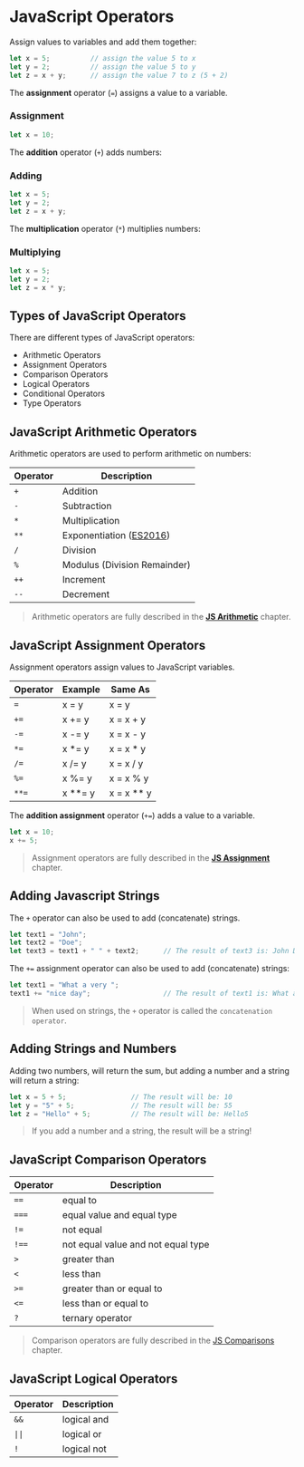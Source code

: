 # JavaScript Operators

Assign values to variables and add them together:

```javascript
let x = 5;          // assign the value 5 to x
let y = 2;          // assign the value 5 to y
let z = x + y;      // assign the value 7 to z (5 + 2)
```

The **assignment** operator (`=`) assigns a value to a variable.

### Assignment

```javascript
let x = 10;
```

The **addition** operator (`+`) adds numbers:

### Adding

```javascript
let x = 5;
let y = 2;
let z = x + y;
```

The **multiplication** operator (`*`) multiplies numbers:

### Multiplying

```javascript
let x = 5;
let y = 2;
let z = x * y;
```

## Types of JavaScript Operators

There are different types of JavaScript operators:

* Arithmetic Operators
* Assignment Operators
* Comparison Operators
* Logical Operators
* Conditional Operators
* Type Operators

## JavaScript Arithmetic Operators

Arithmetic operators are used to perform arithmetic on numbers:

| Operator | Description                                                         |
| -------- | ------------------------------------------------------------------- |
| `+`      | Addition                                                            |
| `-`      | Subtraction                                                         |
| `*`      | Multiplication                                                      |
| `**`     | Exponentiation ([ES2016](https://www.w3schools.com/js/js_2016.asp)) |
| `/`      | Division                                                            |
| `%`      | Modulus (Division Remainder)                                        |
| `++`     | Increment                                                           |
| `--`     | Decrement                                                           |

> Arithmetic operators are fully described in the [**JS Arithmetic**](https://www.w3schools.com/js/js_arithmetic.asp) chapter.

## JavaScript Assignment Operators

Assignment operators assign values to JavaScript variables.

| Operator | Example | Same As    |
| -------- | ------- | ---------- |
| `=`      | x = y   | x = y      |
| `+=`     | x += y  | x = x + y  |
| `-=`     | x -= y  | x = x - y  |
| `*=`     | x *= y  | x = x * y  |
| `/=`     | x /= y  | x = x / y  |
| `%=`     | x %= y  | x = x % y  |
| `**=`    | x **= y | x = x ** y |

The **addition assignment** operator (`+=`) adds a value to a variable.

```javascript
let x = 10;
x += 5;
```

> Assignment operators are fully described in the [**JS Assignment**](https://www.w3schools.com/js/js_assignment.asp) chapter.

## Adding Javascript Strings

The `+` operator can also be used to add (concatenate) strings.

```javascript
let text1 = "John";
let text2 = "Doe";
let text3 = text1 + " " + text2;      // The result of text3 is: John Doe
```

The `+=` assignment operator can also be used to add (concatenate) strings:

```javascript
let text1 = "What a very ";
text1 += "nice day";                  // The result of text1 is: What a very nice day
```

> When used on strings, the `+` operator is called the `concatenation operator`.

## Adding Strings and Numbers

Adding two numbers, will return the sum, but adding a number and a string will return a string:

```javascript
let x = 5 + 5;                // The result will be: 10
let y = "5" + 5;              // The result will be: 55
let z = "Hello" + 5;          // The result will be: Hello5
```

> If you add a number and a string, the result will be a string!

## JavaScript Comparison Operators

| Operator | Description                        |
| -------- | ---------------------------------- |
| `==`     | equal to                           |
| `===`    | equal value and equal type         |
| `!=`     | not equal                          |
| `!==`    | not equal value and not equal type |
| `>`      | greater than                       |
| `<`      | less than                          |
| `>=`     | greater than or equal to           |
| `<=`     | less than or equal to              |
| `?`      | ternary operator                   |

> Comparison operators are fully described in the [JS Comparisons](https://www.w3schools.com/js/js_comparisons.asp) chapter.

## JavaScript Logical Operators

| Operator | Description |
| -------- | ----------- |
| `&&`     | logical and |
| `\|\|`   | logical or  |
| `!`      | logical not |